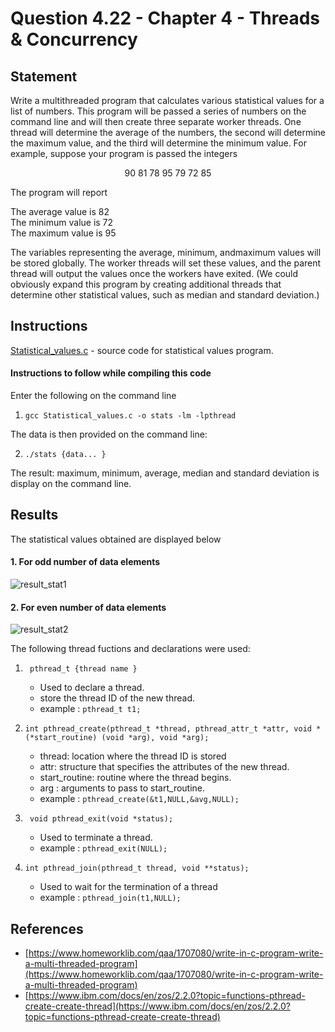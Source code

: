 # Question 4.22 - Chapter 4 - Threads & Concurrency

## Statement
<p>Write a multithreaded program that calculates various statistical values
for a list of numbers. This program will be passed a series of numbers
on the command line and will then create three separate worker threads.
One thread will determine the average of the numbers, the second will
determine the maximum value, and the third will determine the minimum
value. For example, suppose your program is passed the integers<p>
<p align = "center">90 81 78 95 79 72 85<p>
The program will report<br>
<p>The average value is 82<br>
The minimum value is 72<br>
The maximum value is 95<br><p>
The variables representing the average, minimum, andmaximum values
will be stored globally. The worker threads will set these values, and
the parent thread will output the values once the workers have exited.
(We could obviously expand this program by creating additional threads
that determine other statistical values, such as median and standard
deviation.)
  
## Instructions
[Statistical_values.c](https://github.com/RoystonDsouza42/CS252/blob/main/Question%204.22/Statistical_values.c) - source code for statistical values program.
  
#### Instructions to follow while compiling this code
Enter the following on the command line<br>
1. ``` gcc Statistical_values.c -o stats -lm -lpthread ```
  
The data is then provided on the command line:<br> 
  
2. ``` ./stats {data... } ```

The result: maximum, minimum, average, median and standard deviation is display on the command line.
  
## Results
  The statistical values obtained are displayed below
  
  #### 1. For odd number of data elements 
  ![result_stat1](https://user-images.githubusercontent.com/93470434/142973112-e2c2c0e0-6ccd-457c-83a2-5939e0f6d916.png)
  
  #### 2. For even number of data elements
  ![result_stat2](https://user-images.githubusercontent.com/93470434/142973728-d2c0b030-4315-4e9f-bec5-47d65709b55f.png)

The following thread fuctions and declarations were used:
  1. ``` pthread_t {thread name }```
      * Used to declare a thread.
      * store the thread ID of the new thread.
      * example : `pthread_t t1;`
  
  2. ``` int pthread_create(pthread_t *thread, pthread_attr_t *attr, void *(*start_routine) (void *arg), void *arg); ```
      * thread: location where the thread ID is stored
      * attr:  structure that specifies the attributes of the new thread.
      * start_routine: routine where the thread begins.
      * arg : arguments to pass to start_routine.
      * example : `pthread_create(&t1,NULL,&avg,NULL);`
  
  3. ```  void pthread_exit(void *status); ```
      * Used to terminate a thread.
      * example : `pthread_exit(NULL);`
  
  4. ``` int pthread_join(pthread_t thread, void **status); ```
      * Used to wait for the termination of a thread
      * example : `pthread_join(t1,NULL);`

 ## References
  * [https://www.homeworklib.com/qaa/1707080/write-in-c-program-write-a-multi-threaded-program](https://www.homeworklib.com/qaa/1707080/write-in-c-program-write-a-multi-threaded-program)
  * [https://www.ibm.com/docs/en/zos/2.2.0?topic=functions-pthread-create-create-thread](https://www.ibm.com/docs/en/zos/2.2.0?topic=functions-pthread-create-create-thread)
